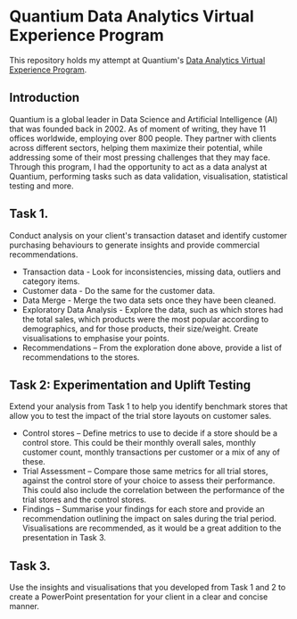 # Quantium Data Analytics Virtual Experience Program
This repository holds my attempt at Quantium's [Data Analytics Virtual Experience Program](https://www.theforage.com/virtual-internships/prototype/NkaC7knWtjSbi6aYv/Data-Analytics).

## Introduction
Quantium is a global leader in Data Science and Artificial Intelligence (AI) that was founded back in 2002. As of moment of writing, they have 11 offices worldwide, employing over 800 people. They partner with clients across different sectors, helping them maximize their potential, while addressing some of their most pressing challenges that they may face. Through this program, I had the opportunity to act as a data analyst at Quantium, performing tasks such as data validation, visualisation, statistical testing and more.

## Task 1.
Conduct analysis on your client's transaction dataset and identify customer purchasing behaviours to generate insights and provide commercial recommendations.

* Transaction data - Look for inconsistencies, missing data, outliers and category items. 
* Customer data - Do the same for the customer data.
* Data Merge - Merge the two data sets once they have been cleaned.
* Exploratory Data Analysis - Explore the data, such as which stores had the total sales, which products were the most popular according to demographics, and for those products, their size/weight. Create visualisations to emphasise your points.
* Recommendations – From the exploration done above, provide a list of recommendations to the stores.


## Task 2: Experimentation and Uplift Testing
Extend your analysis from Task 1 to help you identify benchmark stores that allow you to test the impact of the trial store layouts on customer sales.
* Control stores – Define metrics to use to decide if a store should be a control store. This could be their monthly overall sales, monthly customer count, monthly transactions per customer or a mix of any of these.
* Trial Assessment – Compare those same metrics for all trial stores, against the control store of your choice to assess their performance. This could also include the correlation between the performance of the trial stores and the control stores.
* Findings – Summarise your findings for each store and provide an recommendation outlining the impact on sales during the trial period. Visualisations are recommended, as it would be a great addition to the presentation in Task 3.


## Task 3.
Use the insights and visualisations that you developed from Task 1 and 2 to create a PowerPoint presentation for your client in a clear and concise manner.

